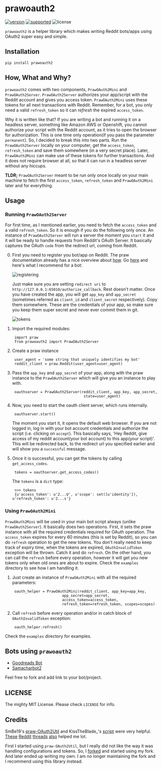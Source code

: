 # prawoauth2

[![version](https://img.shields.io/pypi/v/prawoauth2.svg)](https://pypi.python.org/pypi/prawoauth2/)
[![supported](https://img.shields.io/pypi/pyversions/prawoauth2.svg)](https://pypi.python.org/pypi/prawoauth2/)
![license](https://img.shields.io/pypi/l/prawoauth2.svg)

`prawoauth2` is a helper library which makes writing Reddit bots/apps using OAuth2 super easy and simple.

## Installation

    pip install prawoauth2

## How, What and Why?

`prawoauth2` comes with two components, `PrawOAuth2Mini` and `PrawOAuth2Server`. `PrawOAuth2Server` authorizes your app/script with the Reddit account and gives you access token. `PrawOAuth2Mini` uses these tokens for all next transactions with Reddit. Remember, for a bot, you only need a valid `refresh_token` so it can *refresh* the expired `access_token`.

Why it is written like that? If you are writing a bot and running it on a headless server, something like Amazon AWS or Openshift, you cannot authorize your script with the Reddit account, as it tries to open the browser for authorization. This is one time only operation(if you pass the parameter `permanent`). So, I decided to break this into two parts. Run the `PrawOAuth2Server` locally on your computer, get the `access_token`, `refresh_token`  and save them somewhere (in a very secret place). Later, `PrawOAuth2Mini` can make use of these tokens for further transactions. And it does not require browser at all, so that it can run in a headless server without any hiccups.

**TLDR;** `PrawOAuth2Server` meant to be run only once locally on your main machine to fetch the first `access_token`, `refresh_token` and `PrawOAuth2Mini` later and for everything. 

## Usage

### Running `PrawOAuth2Server`

For first time, as I mentioned earlier, you need to fetch the `access_token` and a valid `refresh_token`. So it is enough if you do the following only once. An instance of `PrawOAuth2Server` will run a server the moment you `start` it and it will be ready to handle requests from Reddit's OAuth Server. It basically captures the OAuth `code` from the redirect url, coming from Reddit.

0. First you need to register you bot/app on Reddit. The praw documentation already has a nice overview about [how](https://praw.readthedocs.org/en/v3.0.0/pages/oauth.html#step-1-create-an-application). Go [here](https://www.reddit.com/prefs/apps/) and here's what I recommend for a bot:
    
    ![registering](images/registering.png)
    
    Just make sure you are setting `redirect uri` to `http://127.0.0.1:65010/authorize_callback`. Rest doesn't matter. Once you have created the app, you will get `app_key` and `app_secret` (sometimes referred as `client_id` and `client_secret` respectively). Copy them somewhere. These are the credentials of your app, so make sure you keep them super secret and never ever commit them in git.

    ![tokens](images/tokens.png)

1. Import the required modules:
    
        import praw
        from prawoauth2 import PrawOAuth2Server

2. Create a praw instance
        
        user_agent = 'some string that uniquely identifies my bot'
        reddit_client = praw.Reddit(user_agent=user_agent)

3. Pass the `app_key` and `app_secret` of your app, along with the praw instance to the `PrawOAuth2Server` which will give you an instance to play with.

        oauthserver = PrawOAuth2Server(reddit_client, app_key, app_secret,
                                        state=user_agent)

4. Now, you need to start the oauth client server, which runs internally. 

        oauthserver.start()

    The moment you start it, it opens the default web browser. If you are not logged in, log in with your bot account credentials and authorize the script (i.e. clicking on `accept`). This basically says, 'Hey Reddit, give access of my reddit account(your bot account) to this app(your script)'. This will be redirected back, to the redirect url you specified earlier and will show you a `successful` message.

5. Once it is successful, you can get the tokens by calling `get_access_codes`.

        tokens = oauthserver.get_access_codes()

    The `tokens` is a `dict` type:

        >>> tokens
        {u'access_token': u'2...U', u'scope': set([u'identity']), u'refresh_token': u'2...s'}

### Using `PrawOAuth2Mini`

`PrawOAuth2Mini` will be used in your main bot script always (unlike `PrawOAuth2Server`). It basically does two operations. First, it sets the praw instance with all the required credentials required for OAuth operation. The `access_token` expires for every 60 minutes (this is set by Reddit), so you can do `refresh` operation to get the new tokens. You don't really need to keep track of expiry time, when the tokens are expired, `OAuthInvalidToken` exception will be thrown. Catch it and do `refresh`. On the other hand, you can call the `refresh` before every operation, however it will get you new tokens only when old ones are about to expire. Check the `examples` directory to see how I am handling it.

1. Just create an instance of `PrawOAuth2Mini` with all the required parameters:
    
        oauth_helper = PrawOAuth2Mini(reddit_client, app_key=app_key,
                              app_secret=app_secret,
                              access_token=access_token,
                              refresh_token=refresh_token, scopes=scopes)

2. Call `refresh` before every operation and/or in catch block of `OAuthInvalidToken` exception:

        oauth_helper.refresh()

Check the `examples` directory for examples.

## Bots using `prawoauth2`

- [Goodreads Bot](https://github.com/avinassh/Reddit-GoodReads-Bot)
- [Samacharbot2](https://github.com/HunkDivine/samacharbot2) 

Feel free to fork and add link to your bot/project.

## LICENSE
The mighty MIT License. Please check `LICENSE` for info.

## Credits
SmBe19's [praw-OAuth2Util](https://github.com/SmBe19/praw-OAuth2Util) and KissTheBlade_'s [script](https://github.com/x89/Shreddit/blob/master/get_secret.py) were very helpful. [These](https://www.reddit.com/r/redditdev/comments/3bit3y/prawoauth_how_do_i_make_an_automated_bot/) [Reddit](https://www.reddit.com/r/redditdev/comments/3bipzt/help_with_oauth/) [threads](https://www.reddit.com/r/redditdev/comments/197x36/using_oauth_to_send_valid_requests/) [also](https://www.reddit.com/r/redditdev/comments/2ujhkr/important_api_licensing_terms_clarified/) helped me lot.

First I started using `praw-OAuth2Util`, but I really did not like the way it was handling configurations and tokens. So, I [forked](https://github.com/avinassh/praw-OAuth2Util) and started using my fork. And later ended up writing my own. I am no longer maintaining the fork and I recommend using this library instead.
